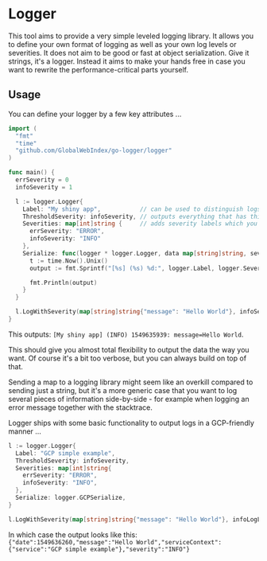 # Logger

This tool aims to provide a very simple leveled logging library. It allows you to define your own format of logging as well as your own log levels or severities. It does not aim to be good or fast at object serialization. Give it strings, it's a logger. Instead it aims to make your hands free in case you want to rewrite the performance-critical parts yourself.

## Usage

You can define your logger by a few key attributes ...

```go
import (
  "fmt"
  "time"
  "github.com/GlobalWebIndex/go-logger/logger"
)

func main() {
  errSeverity = 0
  infoSeverity = 1

  l := logger.Logger{
    Label: "My shiny app",           // can be used to distinguish logs from your app from other apps
    ThresholdSeverity: infoSeverity, // outputs everything that has this severity or lower
    Severities: map[int]string {     // adds severity labels which you can print, defaults to "UNKNOWN"
      errSeverity: "ERROR",
      infoSeverity: "INFO"
    },
    Serialize: func(logger * logger.Logger, data map[string]string, severity int) {
      t := time.Now().Unix()
      output := fmt.Sprintf("[%s] (%s) %d:", logger.Label, logger.SeverityLabel(severity), t)

      fmt.Println(output)
    }
  }

  l.LogWithSeverity(map[string]string{"message": "Hello World"}, infoSeverity)
}
```

This outputs: `[My shiny app] (INFO) 1549635939: message=Hello World`.

This should give you almost total flexibility to output the data the way you want. Of course it's a bit too verbose, but you can always build on top of that.

Sending a map to a logging library might seem like an overkill compared to sending just a string, but it's a more generic case that you want to log several pieces of information side-by-side - for example when logging an error message together with the stacktrace.

Logger ships with some basic functionality to output logs in a GCP-friendly manner ...

```go
l := logger.Logger{
  Label: "GCP simple example",
  ThresholdSeverity: infoSeverity,
  Severities: map[int]string{
    errSeverity: "ERROR",
    infoSeverity: "INFO",
  },
  Serialize: logger.GCPSerialize,
}

l.LogWithSeverity(map[string]string{"message": "Hello World"}, infoLogLevel)
```

In which case the output looks like this: `{"date":1549636260,"message":"Hello World","serviceContext":{"service":"GCP simple example"},"severity":"INFO"}`
